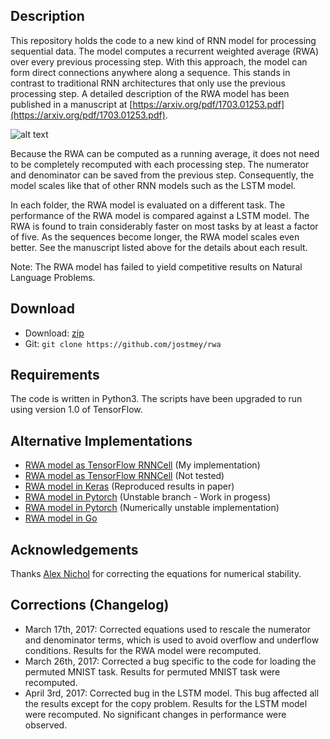 ## Description

This repository holds the code to a new kind of RNN model for processing sequential data. The model computes a recurrent weighted average (RWA) over every previous processing step. With this approach, the model can form direct connections anywhere along a sequence. This stands in contrast to traditional RNN architectures that only use the previous processing step. A detailed description of the RWA model has been published in a manuscript at [https://arxiv.org/pdf/1703.01253.pdf](https://arxiv.org/pdf/1703.01253.pdf).

![alt text](artwork/figure.png "Comparison of RNN architectures")

Because the RWA can be computed as a running average, it does not need to be completely recomputed with each processing step. The numerator and denominator can be saved from the previous step. Consequently, the model scales like that of other RNN models such as the LSTM model.

In each folder, the RWA model is evaluated on a different task. The performance of the RWA model is compared against a LSTM model. The RWA is found to train considerably faster on most tasks by at least a factor of five. As the sequences become longer, the RWA model scales even better. See the manuscript listed above for the details about each result.

Note: The RWA model has failed to yield competitive results on Natural Language Problems.

## Download

* Download: [zip](https://github.com/jostmey/rwa/zipball/master)
* Git: `git clone https://github.com/jostmey/rwa`

## Requirements

The code is written in Python3. The scripts have been upgraded to run using version 1.0 of TensorFlow.

## Alternative Implementations

 * [RWA model as TensorFlow RNNCell](https://gist.github.com/jostmey/08e7dd67676f14a06b942ca5e8082360) (My implementation)
 * [RWA model as TensorFlow RNNCell](https://github.com/indiejoseph/tf-rda-cell) (Not tested)
 * [RWA model in Keras](https://github.com/keisuke-nakata/rwa) (Reproduced results in paper)
 * [RWA model in Pytorch](https://github.com/bzcheeseman/pytorch-rwa) (Unstable branch - Work in progess)
 * [RWA model in Pytorch](https://gist.github.com/ririw/4f3a3b3c1828e6d781b624f378890cb0) (Numerically unstable implementation)
 * [RWA model in Go](https://github.com/unixpickle/rwa)

## Acknowledgements

Thanks [Alex Nichol](https://github.com/unixpickle) for correcting the equations for numerical stability.

## Corrections (Changelog)

 - March 17th, 2017: Corrected equations used to rescale the numerator and denominator terms, which is used to avoid overflow and underflow conditions. Results for the RWA model were recomputed.
 - March 26th, 2017: Corrected a bug specific to the code for loading the permuted MNIST task. Results for permuted MNIST task were recomputed.
 - April 3rd, 2017: Corrected bug in the LSTM model. This bug affected all the results except for the copy problem. Results for the LSTM model were recomputed. No significant changes in performance were observed.

